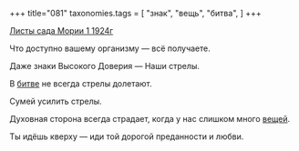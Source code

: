 +++
title="081"
taxonomies.tags = [
 "знак",
 "вещь",
 "битва",
]
+++

[Листы сада Мории 1 1924г](/agni/1924)

Что доступно вашему организму — всё получаете.   

Даже знаки Высокого Доверия — Наши стрелы.   

В [битве](/tags/битва) не всегда стрелы долетают.   

Сумей усилить стрелы.   

Духовная сторона всегда страдает, когда у нас слишком много [вещей](/tags/вещь).   

Ты идёшь кверху — иди той дорогой преданности и любви.   

